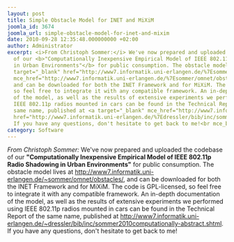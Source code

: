 ```yaml
---
layout: post
title: Simple Obstacle Model for INET and MiXiM
joomla_id: 3674
joomla_url: simple-obstacle-model-for-inet-and-mixim
date: 2010-09-28 12:35:48.000000000 +02:00
author: Administrator
excerpt: <i>From Christoph Sommer:</i> We've now prepared and uploaded the codebase
  of our <b>"Computationally Inexpensive Empirical Model of IEEE 802.11p Radio Shadowing
  in Urban Environments"</b> for public consumption. The obstacle model lives at <a
  target="_blank" href="http://www7.informatik.uni-erlangen.de/%7Esommer/omnet/obstacles/"
  mce_href="http://www7.informatik.uni-erlangen.de/%7Esommer/omnet/obstacles/">http://www7.informatik.uni-erlangen.de/~sommer/omnet/obstacles/</a>,
  and can be downloaded for both the INET Framework and for MiXiM. The code is GPL-licensed,
  so feel free to integrate it with any compatible framework. An in-depth documentation
  of the model, as well as the results of extensive experiments we performed using
  IEEE 802.11p radios mounted in cars can be found in the Technical Report of the
  same name, published at <a target="_blank" mce_href="http://www7.informatik.uni-erlangen.de/~dressler/bib/inc/sommer2010computationally-abstract.shtml"
  href="http://www7.informatik.uni-erlangen.de/%7Edressler/bib/inc/sommer2010computationally-abstract.shtml">http://www7.informatik.uni-erlangen.de/~dressler/bib/inc/sommer2010computationally-abstract.shtml</a>.
  If you have any questions, don't hesitate to get back to me!<br mce_bogus="1">
category: Software
---
```

<i>From Christoph Sommer:</i> We've now prepared and uploaded the codebase of our <b>"Computationally Inexpensive Empirical Model of IEEE 802.11p Radio Shadowing in Urban Environments"</b> for public consumption. The obstacle model lives at <a target="_blank" href="http://www7.informatik.uni-erlangen.de/%7Esommer/omnet/obstacles/" mce_href="http://www7.informatik.uni-erlangen.de/%7Esommer/omnet/obstacles/">http://www7.informatik.uni-erlangen.de/~sommer/omnet/obstacles/</a>, and can be downloaded for both the INET Framework and for MiXiM. The code is GPL-licensed, so feel free to integrate it with any compatible framework. An in-depth documentation of the model, as well as the results of extensive experiments we performed using IEEE 802.11p radios mounted in cars can be found in the Technical Report of the same name, published at <a target="_blank" mce_href="http://www7.informatik.uni-erlangen.de/~dressler/bib/inc/sommer2010computationally-abstract.shtml" href="http://www7.informatik.uni-erlangen.de/%7Edressler/bib/inc/sommer2010computationally-abstract.shtml">http://www7.informatik.uni-erlangen.de/~dressler/bib/inc/sommer2010computationally-abstract.shtml</a>. If you have any questions, don't hesitate to get back to me!<br mce_bogus="1">
